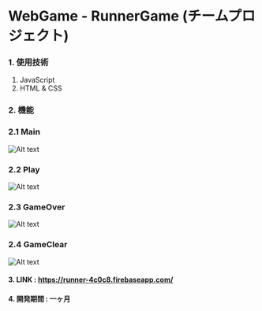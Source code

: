 WebGame - RunnerGame (チームプロジェクト)
===================
### 1. 使用技術
1. JavaScript
2. HTML & CSS

### 2. 機能
### 2.1 Main
![Alt text](http://postfiles14.naver.net/MjAxNzA0MjhfMjI1/MDAxNDkzMzQwOTYyNTAw.yWefw_Pg0IHPe67HkxOmWimbqDmPrrZlft0CSVja0A8g.GJAbKtYt2yZEi-QDJ24VGKnKDQSJd94R4SCuaVGD2Fkg.PNG.dg4662/01.PNG?type=w2)
### 2.2 Play
![Alt text](http://postfiles7.naver.net/MjAxNzA0MjhfMTQ1/MDAxNDkzMzQwOTY0NTI2.egpG_vrZy3IrI69rwo5xPs5p2q2xR_kne87nH5Q84N4g.gDOsM76sDoinPa94SJTG3kF9RmSMC_suLz1BSTUJ4XUg.PNG.dg4662/02.png?type=w2)
### 2.3 GameOver
![Alt text](http://postfiles1.naver.net/MjAxNzA0MjhfMTUy/MDAxNDkzMzQwOTY4MDMw.er-udaYt_Oui9Rs_ImFjnmFkESKi1IXaRVqkCGbtr98g.oTBjRfzeRpkNkRkZ7wjHfcf3nc8pQm9L8d0lSb1CMEIg.PNG.dg4662/03.PNG?type=w2)
### 2.4 GameClear
![Alt text](http://postfiles15.naver.net/MjAxNzA0MjhfMTg2/MDAxNDkzMzQwOTY5MTc2.cmSOeH-r4HmgkO_SSNjJ29xU2z4oLU9G4ZVXBnTgk3Ig.XCPpy4-owJR_cdNX2UeQGsKK2tMs6XEmF2JRuDnpLxUg.PNG.dg4662/04.PNG?type=w2)

#### 3. LINK : <https://runner-4c0c8.firebaseapp.com/>
#### 4. 開発期間 : 一ヶ月 
